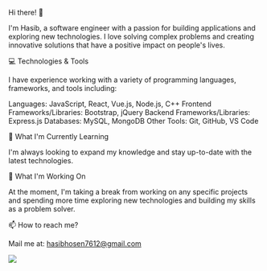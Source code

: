 Hi there! 👋

I'm Hasib, a software engineer with a passion for building applications and exploring new technologies. I love solving complex problems and creating innovative solutions that have a positive impact on people's lives.

💻 Technologies & Tools

I have experience working with a variety of programming languages, frameworks, and tools including:

Languages: JavaScript, React, Vue.js, Node.js, C++
Frontend Frameworks/Libraries: Bootstrap, jQuery
Backend Frameworks/Libraries: Express.js
Databases: MySQL, MongoDB
Other Tools: Git, GitHub, VS Code

🌱 What I'm Currently Learning

I'm always looking to expand my knowledge and stay up-to-date with the latest technologies.


🔭 What I'm Working On

At the moment, I'm taking a break from working on any specific projects and spending more time exploring new technologies and building my skills as a problem solver.

📫 How to reach me?

Mail me at: hasibhosen7612@gmail.com

<!---
Hasib192/Hasib192 is a ✨ special ✨ repository because its `README.md` (this file) appears on your GitHub profile.
You can click the Preview link to take a look at your changes.
--->
![](https://komarev.com/ghpvc/?username=hasib192&color=blue&style=flat-square)
